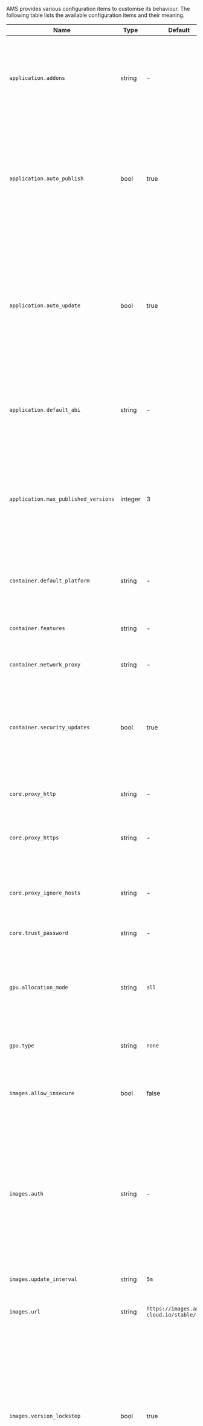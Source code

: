 AMS provides various configuration items to customise its behaviour. The following table lists the available configuration items and their meaning.


| Name | Type | Default |  Description            |
|------|------|---------|-------------------------|
| `application.addons` | string | -  | Comma-separated list of addons that every application managed by AMS will use. See [How to enable an addon globally](https://discourse.ubuntu.com/t/enable-an-addon-globally/25285). |
| `application.auto_publish` | bool | true | If set to `true`, AMS automatically published new application versions when the bootstrap process is finished. `false` disables this. See [Publish application versions](https://discourse.ubuntu.com/t/update-an-application/24201#publish-application-versions). |
| `application.auto_update` | bool | true | If set to `true`, AMS automatically updates applications whenever any dependencies (parent image, addons, global configuration) change. `false` disables this. See [Disable automatic application updates](https://discourse.ubuntu.com/t/update-an-application/24201#disable-automatic-updates). |
| `application.default_abi` | string | - | Default Android ABI that applications should use. See [Android ABIs](https://developer.android.com/ndk/guides/abis) for a list of available ABIs. |
| `application.max_published_versions` | integer | 3 | Maximum number of published versions per application. If the number of versions of an application exceeds this configuration, AMS will automatically clean up older versions. |
| `container.default_platform` | string | -  | The name of the platform that Anbox uses by default to launch containers. |
| `container.features` | string | - | Comma-separated list of features to enable (see list below). |
| `container.network_proxy` | string | - | Network proxy to use inside the containers. |
| `container.security_updates` | bool | true | If set to `true`, automatic Ubuntu security updates are applied during the application bootstrap process. `false` disables this. |
| `core.proxy_http` | string | - | HTTP proxy to use for HTTP requests that AMS performs. |
| `core.proxy_https` | string | - | HTTPS proxy to use for HTTPS requests that AMS performs. |
| `core.proxy_ignore_hosts` | string | - | Comma-separated list that defines the hosts for which a configured proxy is not used. |
| `core.trust_password` | string | - | The AMS trust password. |
| `gpu.allocation_mode` | string | `all` | Method of allocating GPUs: `all` tells AMS to allocate all available GPUs on a system to a container. `single` allocates only a single GPU. |
| `gpu.type` | string | `none` | Type of GPU: `none`, `intel`, `nvidia`, `amd` |
| `images.allow_insecure`| bool | false | If set to `true`, AMS allows accepting untrusted certificates provided by the configured image server. |
| `images.auth` | string | - | Authentication details for AMS to access the image server. When reading this configuration, a Boolean value that indicates whether the item is set is returned, to avoid exposing credentials. |
| `images.update_interval` | string | `5m` | Frequency of image updates (for example: 1h, 30m). |
| `images.url` | string | `https://images.anbox-cloud.io/stable/` | URL of the image server to use. |
| `images.version_lockstep` | bool | true | Whether to put the version of the latest pulled image and the AMS version in a lockstep. This ensures that a deployment is not automatically updated to newer image versions if AMS is still at an older version. This only applies for new major and minor but not patch version updates. |
| `load_balancer.url` | string | - | URL of the load balancer behind which AMS sits. The URL is handed to containers started by AMS to allow them to contact AMS through the load balancer and not via the address of an individual AMS instance. |
| `node.queue_size` | integer | 100 | Maximum size of the queue containing requests to start and stop container per LXD node. Changing the value requires a restart of AMS. |
| `node.workers_per_queue` | integer | 4 | Number of workers processing container start and stop requests. Changing the value requires a restart of AMS. |
| `registry.filter` | string |  - | Comma-separated list of tags to filter for when applications are fetched from the [Anbox Application Registry](https://discourse.ubuntu.com/t/application-registry/17761). If empty, no filter is applied. |
| `registry.fingerprint` | string | - | Fingerprint of the certificate that the [Anbox Application Registry](https://discourse.ubuntu.com/t/application-registry/17761) uses to TLS-secure its HTTPS endpoint. This is used by AMS for mutual TLS authentication with the registry. |
| `registry.mode` | string | `pull` | Mode in which the [Anbox Application Registry](https://discourse.ubuntu.com/t/application-registry/17761) client in AMS operates: `manual`, `pull`, `push` |
| `registry.update_interval` | string | `1h` | Frequency of [Anbox Application Registry](https://discourse.ubuntu.com/t/application-registry/17761) updates (for example: 1h, 30m). |
| `registry.url` | string | - | URL of the [Anbox Application Registry](https://discourse.ubuntu.com/t/application-registry/17761) to use. |
| `scheduler.strategy` | string | `spread` | Strategy that the internal container scheduler in AMS uses to distribute containers across available LXD nodes: `binpack`, `spread` |

<a name="node-specific"></a>
## Node-specific configuration

In a cluster setup, there are configuration items that can be customised for each node. The following table lists the available configuration items and their meaning.

| Name | Type | Default |  Description            |
|------|------|---------|-------------------------|
| `cpu-allocation-rate` | integer | 4 | CPU allocation rate used for [over-committing resources](https://discourse.ubuntu.com/t/about-capacity-planning/28717#overcommitting). |
| `cpus` | integer | all available | Number of CPUs dedicated to Anbox containers. |
| `gpu-encoder-slots` | integer | 0 (for nodes without GPU or with AMD GPU)<br/>32 (for nodes with NVIDIA GPU)<br/>10 (for nodes with Intel GPU)| Number of GPU encoder slots available on the node. |
| `gpu-slots` | integer | 0 (for nodes without GPU)<br/>32 (for nodes with NVIDIA GPU)<br/>10 (for nodes with AMD or Intel GPU)| Number of [GPU slots](https://discourse.ubuntu.com/t/about-capacity-planning/28717#gpu-slots) available on the node. |
| `memory` | integer | all available | Memory dedicated to Anbox containers. |
| `memory-allocation-rate` | integer | 2 | Memory allocation rate used for [over-committing resources](https://discourse.ubuntu.com/t/about-capacity-planning/28717#overcommitting). |
| `public-address` | string | - | The public, reachable address of the node. |
| `subnet` | string | - | The network subnet of the machine where the node runs. |
| `tags` | string | - | Tags to identify the node. |
| `unscheduable` | bool | false | If set to `true`, the node cannot be scheduled, which prevents new containers from being launched on it. |

See [Configure cluster nodes](https://discourse.ubuntu.com/t/configure-cluster-nodes/28716) for instructions on how to set these configuration items.

## Features

Anbox Cloud includes some features which are not enabled by default but can be conditionally enabled. The features are enabled by flags which are configured through AMS. You can configure the feature flags either globally for all containers or per application.

To configure a feature globally for all containers, use a command similar to the following:

    amc config set container.feature foo,bar

To configure a feature for one application in the manifest, use a syntax similar to the following:

    name: my-app
    instance-type: a4.3
    features: ["foo", "bar"]

#### System UI

*since 1.10.2*

By default, Anbox hides the Android system UI when an application is running in foreground mode. In some use cases, however, it's required to have the system UI available for navigation purposes. This can be enabled with the `enable_system_ui` feature flag.

The feature flag will be considered by all new launched containers once set.

#### Virtual Keyboard

*since 1.9.0*

The Android virtual keyboard is disabled by default but can be enabled with the `enable_virtual_keyboard` feature flag.

For the feature to be considered, applications must be manually updated, because changes to allow the feature to work are only applied during the [application bootstrap process](https://discourse.ubuntu.com/t/managing-applications/17760#bootstrap).

#### Client-Side Virtual Keyboard

*since 1.11.0*

The client-side virtual keyboard is disabled by default but can be enabled with the `enable_anbox_ime` feature flag. It requires the client application to embed [Anbox WebView](https://discourse.ubuntu.com/t/integrate-a-client-side-virtual-keyboard/23643) which interacts with the client-side virtual keyboard for text editing and sends the text to the Android container.

For the feature to be considered, applications must be manually updated, because changes to allow the feature to work are only applied during the [application bootstrap process](https://discourse.ubuntu.com/t/managing-applications/17760#bootstrap).

#### WiFi

*since 1.12.0*

WiFi support can be optionally enabled with the `enable_wifi` feature flag. Anbox will then set up a virtual WiFi device, which sits on top of an Ethernet connection and simulates a real WiFi connection.

The feature flag will be considered by all newly launched containers once set.

### Android reboot

*since 1.12.0*

By default, Android is not allowed to reboot. With the `allow_android_reboot` feature flag, this can be allowed.

Note that you must disable the [watchdog](https://discourse.ubuntu.com/t/application-manifest/24197#watchdog) if reboots are allowed.

The feature flag will be considered by all newly launched containers once set.

### Tracing

*since 1.14.0*

By default, the [Perfetto](https://perfetto.dev/)-based tracing for Anbox is disabled but can be enabled with the `enable_tracing` feature flag. The feature should be used only for performance analysis or profiling purposes. See [Anbox HTTP API](https://anbox-cloud.io/docs/ref/anbox-https-api#heading--10tracing) for information on how to capture traces in the Anbox container.

The feature flag will be considered by all newly launched containers once set.
